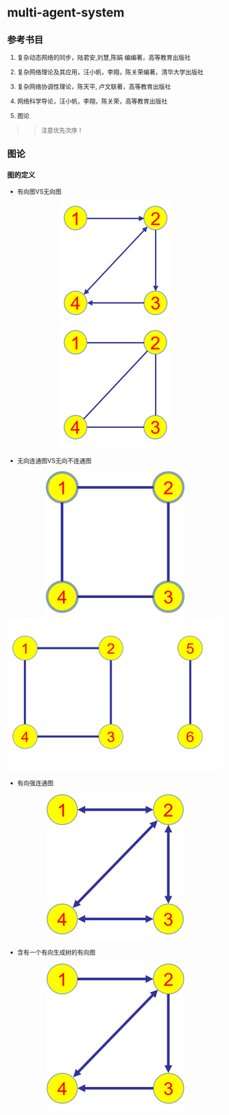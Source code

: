 # multi-agent-system

## 参考书目

1. 复杂动态网络的同步，陆君安,刘慧,陈娟 编编著，高等教育出版社

2. 复杂网络理论及其应用，汪小帆，李翔，陈关荣编著，清华大学出版社

3. 复杂网络协调性理论，陈天平, 卢文联著，高等教育出版社

4. 网络科学导论，汪小帆，李翔，陈关荣，高等教育出版社

5. 图论

>> 注意优先次序！


## 图论

### 图的定义

- 有向图VS无向图

<center class="half">
    <img src="https://github.com/mengmengmengqiang/multi-agent-system/raw/master/Pictures/%E6%9C%89%E5%90%91%E5%9B%BE.png" title="有向图"/>
    <img src="https://github.com/mengmengmengqiang/multi-agent-system/raw/master/Pictures/%E6%97%A0%E5%90%91%E5%9B%BE.png" title="无向图"/>
</center>

- 无向连通图VS无向不连通图

<center>
    <img = src="./Pictures/无向连通图.png" title="无向连通图" />
    <img = src="./Pictures/无向不连通图.png" title="无向不连通图"/>
</center>

- 有向强连通图

<center>
    <img = src="./Pictures/有向强连通图.png" title="有向强连通图"/>
</center>

- 含有一个有向生成树的有向图

<center>
    <img = src="./Pictures/含有一个有向生成树的有向图.png" title="含有一个有向生成树的有向图"/>
</center>
